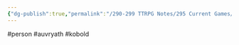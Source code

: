 ```yaml
---
{"dg-publish":true,"permalink":"/290-299 TTRPG Notes/295 Current Games/11 Weeping City/Wiki/Person/Bet/"}
---
```



#person #auvryath #kobold